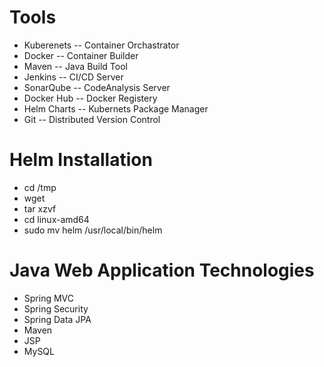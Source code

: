 # Tools
- Kuberenets -- Container Orchastrator
- Docker -- Container Builder
- Maven -- Java Build Tool
- Jenkins -- CI/CD Server
- SonarQube -- CodeAnalysis Server
- Docker Hub -- Docker Registery
- Helm Charts -- Kubernets Package Manager
- Git -- Distributed Version Control
# Helm Installation
- cd /tmp
- wget <link for helm binary from github>
- tar xzvf <tar of helm>
- cd linux-amd64
- sudo mv helm /usr/local/bin/helm
# Java Web Application Technologies
- Spring MVC
- Spring Security
- Spring Data JPA
- Maven
- JSP
- MySQL
